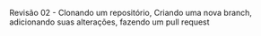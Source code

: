 Revisão 02 - Clonando um repositório, Criando uma nova branch, adicionando suas alterações, fazendo um pull request